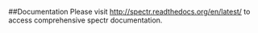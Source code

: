 ##Documentation
Please visit http://spectr.readthedocs.org/en/latest/ to access
comprehensive spectr documentation.


